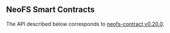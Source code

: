 ## NeoFS Smart Contracts

The API described below corresponds to [neofs-contract v0.20.0](https://github.com/nspcc-dev/neofs-contract/releases/tag/v0.20.0).
